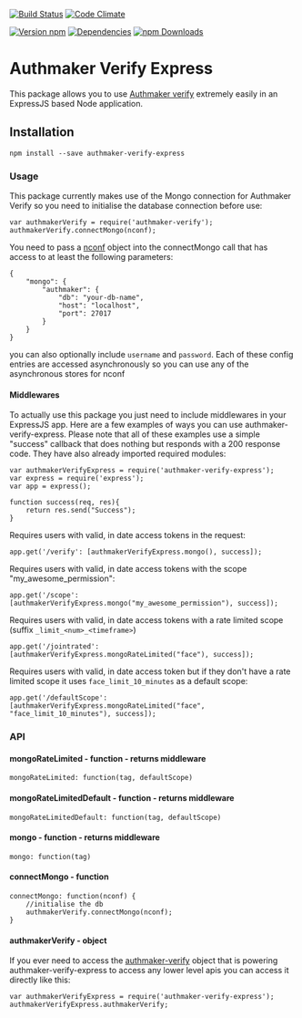 [![Build Status](https://img.shields.io/travis/Authmaker/authmaker-verify-express/master.svg)](https://travis-ci.org/Authmaker/authmaker-verify-express)
[![Code Climate](https://img.shields.io/codeclimate/github/Authmaker/authmaker-verify-express.svg)](https://codeclimate.com/github/Authmaker/authmaker-verify-express)

[![Version npm](https://img.shields.io/npm/v/authmaker-verify-express.svg)](https://www.npmjs.com/package/authmaker-verify-express)
[![Dependencies](https://img.shields.io/david/Authmaker/authmaker-verify-express.svg)](https://david-dm.org/Authmaker/authmaker-verify-express)
[![npm Downloads](https://img.shields.io/npm/dm/authmaker-verify-express.svg)](https://www.npmjs.com/package/authmaker-verify-express)

# Authmaker Verify Express
This package allows you to use [Authmaker verify](https://www.npmjs.com/package/authmaker-verify) extremely easily in an ExpressJS based Node application.

## Installation
```
npm install --save authmaker-verify-express
```

### Usage
This package currently makes use of the Mongo connection for Authmaker Verify so you need to initialise the database connection before use:
```
var authmakerVerify = require('authmaker-verify');
authmakerVerify.connectMongo(nconf);
```

You need to pass a [nconf](https://github.com/indexzero/nconf) object into the connectMongo call that has access to at least the following parameters:

```
{
    "mongo": {
        "authmaker": {
            "db": "your-db-name",
            "host": "localhost",
            "port": 27017
        }
    }
}
```

you can also optionally include `username` and `password`. Each of these config entries are accessed asynchronously so you can use any of the asynchronous stores for nconf

#### Middlewares
To actually use this package you just need to include middlewares in your ExpressJS app. Here are a few examples of ways you can use authmaker-verify-express. Please note that all of these examples use a simple "success" callback that does nothing but responds with a 200 response code. They have also already imported required modules:

```
var authmakerVerifyExpress = require('authmaker-verify-express');
var express = require('express');
var app = express();

function success(req, res){
    return res.send("Success");
}
```

Requires users with valid, in date access tokens in the request:
```
app.get('/verify': [authmakerVerifyExpress.mongo(), success]);
```

Requires users with valid, in date access tokens with the scope "my_awesome_permission":
```
app.get('/scope': [authmakerVerifyExpress.mongo("my_awesome_permission"), success]);
```

Requires users with valid, in date access tokens with a rate limited scope (suffix `_limit_<num>_<timeframe>`)
```
app.get('/jointrated': [authmakerVerifyExpress.mongoRateLimited("face"), success]);
```

Requires users with valid, in date access token but if they don't have a rate limited scope it uses `face_limit_10_minutes` as a default scope:
```
app.get('/defaultScope': [authmakerVerifyExpress.mongoRateLimited("face", "face_limit_10_minutes"), success]);
```

### API

#### mongoRateLimited - function - returns middleware
```
mongoRateLimited: function(tag, defaultScope)
```

#### mongoRateLimitedDefault - function - returns middleware
```
mongoRateLimitedDefault: function(tag, defaultScope)
```

#### mongo - function - returns middleware
```
mongo: function(tag)
```

#### connectMongo - function
```
connectMongo: function(nconf) {
    //initialise the db
    authmakerVerify.connectMongo(nconf);
}
```

#### authmakerVerify - object
If you ever need to access the [authmaker-verify](https://github.com/Authmaker/authmaker-verify) object that is powering authmaker-verify-express to access any lower level apis you can access it directly like this:
```
var authmakerVerifyExpress = require('authmaker-verify-express');
authmakerVerifyExpress.authmakerVerify;
```
